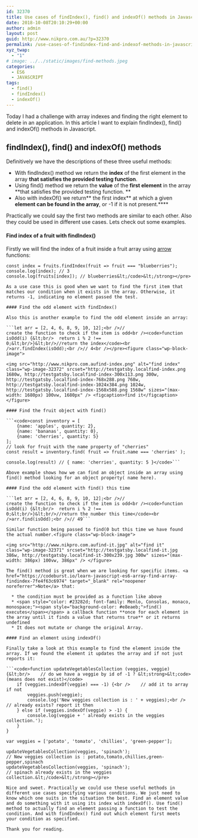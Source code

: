 ```yaml
---
id: 32370
title: Use cases of findIndex(), find() and indexOf() methods in Javascript ES6
date: 2018-10-08T20:10:29+00:00
author: admin
layout: post
guid: http://www.nikpro.com.au/?p=32370
permalink: /use-cases-of-findindex-find-and-indexof-methods-in-javascript-es6/
xyz_twap:
  - "1"
# image: ../../static/images/find-methods.jpeg
categories:
  - ES6
  - JAVASCRIPT
tags:
  - find()
  - findIndex()
  - indexOf()
---
```

Today I had a challenge with array indexes and finding the right element to delete in an application. In this article I want to explain findIndex(), find() and indexOf() methods in Javascript.

## findIndex(), find() and indexOf() methods

Definitively we have the descriptions of these three useful methods:

  * With findIndex() method we return the **index** of the first element in the array **that satisfies the provided testing function**.
  * Using find() method we return the **value** of the **first element** in the array **that satisfies the provided testing function. **
  * Also with indexOf() we return** the first index** at which a given **element can be found in the array**, or -1 if it is not present.****

Practically we could say the first two methods are similar to each other. Also they could be used in different use cases. Lets check out some examples.

#### Find index of a fruit with findIndex()

Firstly we will find the index of a fruit inside a fruit array using [arrow](http://www.nikpro.com.au/some-arrow-function-benefits-with-examples-explained/) functions:

```<code>const fruits = ["apple", "banana", "cantaloupe", "blueberries", "grapefruit"];&lt;br/>// find the index of the "&lt;strong>&lt;code>blueberries"</code>
const index = fruits.findIndex(fruit => fruit === "blueberries");
console.log(index); // 3
console.log(fruits[index]); // blueberries&lt;/code>&lt;/strong></pre>

As a use case this is good when we want to find the first item that matches our condition when it exists in the array. Otherwise, it returns -1, indicating no element passed the test.

#### Find the odd element with findIndex()

Also this is another example to find the odd element inside an array:

```let arr = [2, 4, 6, 8, 9, 10, 12];<br />// create the function to check if the item is odd<br /><code>function isOdd(i) {&lt;br/>  return i % 2 !== 0;&lt;br/>}&lt;br/>//return the index</code><br />arr.findIndex(isOdd);<br />// 4<br /></pre><figure class="wp-block-image">

<img src="http://www.nikpro.com.aufind-index.png" alt="find index" class="wp-image-32372" srcset="http://testgatsby.localfind-index.png 1680w, http://testgatsby.localfind-index-300x113.png 300w, http://testgatsby.localfind-index-768x288.png 768w, http://testgatsby.localfind-index-1024x384.png 1024w, http://testgatsby.localfind-index-1568x588.png 1568w" sizes="(max-width: 1680px) 100vw, 1680px" /> <figcaption>find it</figcaption></figure> 

#### Find the fruit object with find()

```<code>const inventory = [
    {name: 'apples', quantity: 2},
    {name: 'bananas', quantity: 0},
    {name: 'cherries', quantity: 5}
];
// look for fruit with the name property of "cherries"
const result = inventory.find( fruit => fruit.name === 'cherries' );

console.log(result) // { name: 'cherries', quantity: 5 }</code>```

Above example shows how we can find an object inside an array using find() method looking for an object property( name here).

#### Find the odd element with find() this time

```let arr = [2, 4, 6, 8, 9, 10, 12];<br />// create the function to check if the item is odd<br /><code>function isOdd(i) {&lt;br/>  return i % 2 !== 0;&lt;br/>}&lt;br/>//return the number this time</code><br />arr.find(isOdd);<br />// 49```

Similar function being passed to find(0 but this time we have found the actual number.<figure class="wp-block-image">

<img src="http://www.nikpro.com.aufind-it.jpg" alt="find it" class="wp-image-32371" srcset="http://testgatsby.localfind-it.jpg 386w, http://testgatsby.localfind-it-300x239.jpg 300w" sizes="(max-width: 386px) 100vw, 386px" /> </figure> 

The find() method is great when we are looking for specific items. <a href="https://codeburst.io/learn-javascript-es6-array-find-array-findindex-7fe4f63c6974" target="_blank" rel="noopener noreferrer">Note</a> that:

  * the condition must be provided as a function like above
  * <span style="color: #23282d; font-family: Menlo, Consolas, monaco, monospace;"><span style="background-color: #e8eaeb;">find() executes</span></span> a callback function **once for each element in the array until it finds a value that returns true** or it returns undefined
  * It does not mutate or change the original Array.

#### Find an element using indexOf()

Finally take a look at this example to find the element inside the array. If we found the element it updates the array and if not just reports it:

```<code>function updateVegetablesCollection (veggies, veggie) {&lt;br/>    // do we have a veggie by id of -1 ? &lt;strong>&lt;code>(means does not exist)</code>
    if (veggies.indexOf(veggie) === -1) {<br />    // add it to array if not
        veggies.push(veggie);
        console.log('New veggies collection is : ' + veggies);<br />    // already exists? report it then
    } else if (veggies.indexOf(veggie) > -1) {
        console.log(veggie + ' already exists in the veggies collection.');
    }
}

var veggies = ['potato', 'tomato', 'chillies', 'green-pepper'];

updateVegetablesCollection(veggies, 'spinach'); 
// New veggies collection is : potato,tomato,chillies,green-pepper,spinach
updateVegetablesCollection(veggies, 'spinach'); 
// spinach already exists in the veggies collection.&lt;/code>&lt;/strong></pre>

Nice and sweet. Practically we could use these useful methods in different use cases specifying various conditions. We just need to know which one suits in the situation the best. Find an element value and do something with it using its index with indexOf(). Use find() method to actually find an element passing a function to test the condition. And with findIndex() find out which element first meets your condition as specified. 

Thank you for reading.